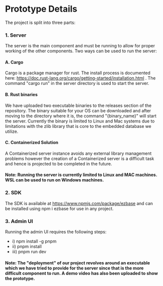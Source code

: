 
# Prototype Details

The project is split into three parts:

### 1. Server
The server is the main component and must be running to allow for proper working of the other components. Two ways can be used to run the server:
#### A. Cargo
Cargo is a package manager for rust. The install process is documented here: https://doc.rust-lang.org/cargo/getting-started/installation.html . The command "cargo run" in the server directory is used to start the server.
#### B. Rust binaries
We have uploaded two executable binaries to the releases section of the repository. The binary suitable for your OS can be downloaded and after moving to the directory where it is,  the command "{binary_name}" will start the server. Currently the binary is limited to Linux and Mac systems due to limitations with the zlib library that is core to the embedded database we utilize.
#### C. Containerized Solution
A Containerized server instance avoids any external library management problems however the creation of a Containerized server is a difficult task and hence is projected to be completed in the future.

#### Note: Running the server is currently limited to Linux and MAC machines. WSL can be used to run on Windows machines.  

### 2. SDK
The SDK is available at https://www.npmjs.com/package/ezbase and can be installed using npm i ezbase for use in any project. 

### 3. Admin UI 
Running the admin UI requires the following steps: 
* i) npm install -g pnpm
* ii) pnpm install
* iii) pnpm run dev

#### Note: The "deployment" of our project revolves around an executable which we have tried to provide for the server since that is the more difficult component to run. A demo video has also been uploaded to show the prototype.


